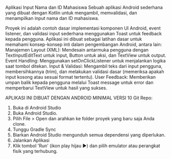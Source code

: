 Aplikasi Input Nama dan ID Mahasiswa
Sebuah aplikasi Android sederhana yang dibuat dengan Kotlin untuk mengambil, memvalidasi, dan menampilkan input nama dan ID mahasiswa.

Proyek ini adalah contoh dasar implementasi komponen UI Android, event listener, dan validasi input sederhana menggunakan Toast untuk feedback kepada pengguna.
Aplikasi ini dibuat sebagai latihan dasar untuk memahami konsep-konsep inti dalam pengembangan Android, antara lain:
Manajemen Layout (XML): Mendesain antarmuka pengguna dengan TextInputEditText untuk input, Button untuk aksi, dan TextView untuk output.
Event Handling: Menggunakan setOnClickListener untuk menjalankan logika saat tombol ditekan.
Input & Validasi: Mengambil teks dari input pengguna, membersihkannya (trim), dan melakukan validasi dasar (memeriksa apakah input kosong atau sesuai format tertentu).
User Feedback: Memberikan umpan balik kepada pengguna melalui Toast message untuk error dan memperbarui TextView untuk hasil yang sukses.

APLIKASI INI DIBUAT DENGAN ANDROID MINIMAL VERSI 10
Git Repo: 

1. Buka di Android Studio
2. Buka Android Studio.
3. Pilih File > Open dan arahkan ke folder proyek yang baru saja Anda clone.
4. Tunggu Gradle Sync
5. Biarkan Android Studio mengunduh semua dependensi yang diperlukan.
6. Jalankan Aplikasi
7. Klik tombol 'Run' (ikon play hijau ▶️) dan pilih emulator atau perangkat fisik yang terhubung.
